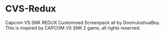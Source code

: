 # CVS-Redux
Capcom VS SNK REDUX Customised Screenpack all by DoomJoshuaBoy.  This is inspired by CAPCOM VS SNK 2 game, all rights reserved.
